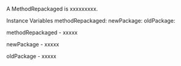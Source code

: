 A MethodRepackaged is xxxxxxxxx.Instance Variables	methodRepackaged:		<Object>	newPackage:		<Object>	oldPackage:		<Object>methodRepackaged	- xxxxxnewPackage	- xxxxxoldPackage	- xxxxx